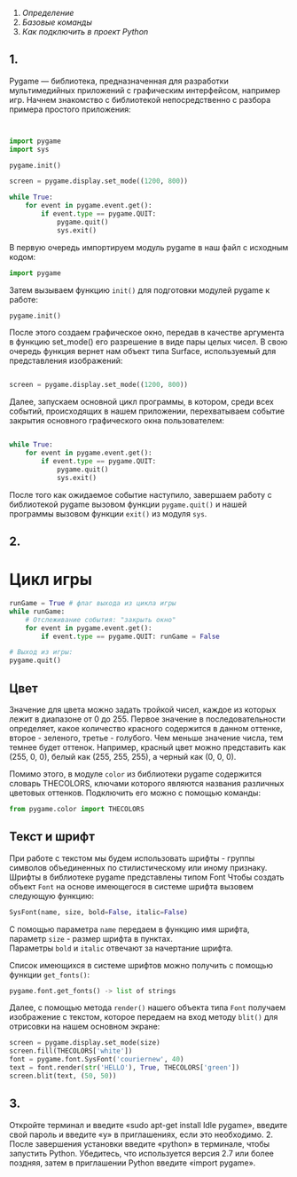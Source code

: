 1. *Определение*
2. *Базовые команды*
3. *Как подключить в проект Python*
## 1.
Pygame — библиотека, предназначенная для разработки мультимедийных приложений с графическим интерфейсом, например игр.
Начнем знакомство с библиотекой непосредственно с разбора примера простого приложения:
```python


import pygame
import sys

pygame.init()

screen = pygame.display.set_mode((1200, 800))

while True:
    for event in pygame.event.get():
        if event.type == pygame.QUIT:
            pygame.quit()
            sys.exit()
```

В первую очередь импортируем модуль pygame в наш файл с исходным кодом:
```python
import pygame
```
Затем вызываем функцию `init()` для подготовки модулей pygame к работе:
```python 
pygame.init()
```

После этого создаем графическое окно, передав в качестве аргумента в функцию set_mode() его разрешение в виде пары целых чисел. В свою очередь функция вернет нам объект типа Surface, используемый для представления изображений:
```python

screen = pygame.display.set_mode((1200, 800))
```

Далее, запускаем основной цикл программы, в котором, среди всех событий, происходящих в нашем приложении, перехватываем событие закрытия основного графического окна пользователем:
```python

while True:
    for event in pygame.event.get():
        if event.type == pygame.QUIT:
            pygame.quit()
            sys.exit()
```

После того как ожидаемое событие наступило, завершаем работу с библиотекой pygame вызовом функции `pygame.quit()` и нашей программы вызовом функции `exit()` из модуля `sys`.

## 2.
# Цикл игры
```python
runGame = True # флаг выхода из цикла игры
while runGame:
    # Отслеживание события: "закрыть окно"
    for event in pygame.event.get():
        if event.type == pygame.QUIT: runGame = False

# Выход из игры: 
pygame.quit()
```
## Цвет 

Значение для цвета можно задать тройкой чисел, каждое из которых лежит в диапазоне от 0 до 255. Первое значение в последовательности определяет, какое количество красного содержится в данном оттенке, второе - зеленого, третье - голубого. Чем меньше значение числа, тем темнее будет оттенок. Например, красный цвет можно представить как (255, 0, 0), белый как (255, 255, 255), а черный как (0, 0, 0).

Помимо этого, в модуле `color` из библиотеки pygame содержится словарь THECOLORS, ключами которого являются названия различных цветовых оттенков. Подключить его можно с помощью команды:
```python 
from pygame.color import THECOLORS
```
## Текст и шрифт 

При работе с текстом мы будем использовать шрифты - группы символов объединенных по стилистическому или иному признаку. Шрифты в библиотеке pygame представлены типом Font
Чтобы создать объект `Font` на основе имеющегося в системе шрифта вызовем следующую функцию:
```python
SysFont(name, size, bold=False, italic=False)
```

С помощью параметра `name` передаем в функцию имя шрифта, параметр `size` - размер шрифта в пунктах. Параметры `bold` и `italic` отвечают за начертание шрифта.

Список имеющихся в системе шрифтов можно получить с помощью функции `get_fonts()`:
```python
pygame.font.get_fonts() -> list of strings
```

Далее, с помощью метода `render()` нашего объекта типа `Font` получаем изображение с текстом, которое передаем на вход методу `blit()` для отрисовки на нашем основном экране:
```python
screen = pygame.display.set_mode(size)
screen.fill(THECOLORS['white'])
font = pygame.font.SysFont('couriernew', 40)
text = font.render(str('HELLO'), True, THECOLORS['green'])
screen.blit(text, (50, 50))
```
## 3.

Откройте терминал и введите «sudo apt-get install Idle pygame», введите свой пароль и введите «y» в приглашениях, если это необходимо. 2. После завершения установки введите «python» в терминале, чтобы запустить Python. Убедитесь, что используется версия 2.7 или более поздняя, ​​затем в приглашении Python введите «import pygame».